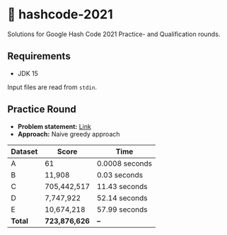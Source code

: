 # 🍕 hashcode-2021

Solutions for Google Hash Code 2021 Practice- and Qualification rounds.

## Requirements
* JDK 15

Input files are read from `stdin`.

## Practice Round
*  **Problem statement:** [Link](https://github.com/mozanunal/hashcode2021-even-more-pizza/blob/main/practice_round_2021_v3.pdf)
* **Approach:** Naive greedy approach

| Dataset | Score | Time |
| --- | --- | --- |
| A | 61 | 0.0008 seconds |
| B | 11,908 | 0.03 seconds |
| C | 705,442,517 | 11.43 seconds |
| D | 7,747,922 | 52.14 seconds |
| E | 10,674,218 | 57.99 seconds |
| **Total** | **723,876,626** | **–** |
